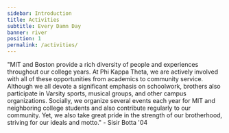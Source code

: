```yaml
---
sidebar: Introduction
title: Activities
subtitle: Every Damn Day
banner: river
position: 1
permalink: /activities/
---
```

"MIT and Boston provide a rich diversity of people and experiences throughout our college years. At Phi Kappa Theta, we are actively involved with all of these opportunities from academics to community service. Although we all devote a significant emphasis on schoolwork, brothers also participate in Varsity sports, musical groups, and other campus organizations. Socially, we organize several events each year for MIT and neighboring college students and also contribute regularly to our community. Yet, we also take great pride in the strength of our brotherhood, striving for our ideals and motto." - Sisir Botta '04
